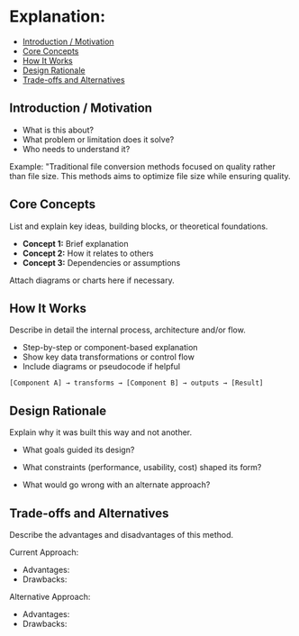 
# Explanation: <File Name>

<!-- toc -->

- [Introduction / Motivation](#introduction--motivation)
- [Core Concepts](#core-concepts)
- [How It Works](#how-it-works)
- [Design Rationale](#design-rationale)
- [Trade-offs and Alternatives](#trade-offs-and-alternatives)

<!-- tocstop -->

## Introduction / Motivation

- What is this about?
- What problem or limitation does it solve?
- Who needs to understand it?

Example: "Traditional file conversion methods focused on quality rather than
file size. This methods aims to optimize file size while ensuring quality.

## Core Concepts

List and explain key ideas, building blocks, or theoretical foundations.

- **Concept 1:** Brief explanation
- **Concept 2:** How it relates to others
- **Concept 3:** Dependencies or assumptions

Attach diagrams or charts here if necessary.

## How It Works

Describe in detail the internal process, architecture and/or flow.

- Step-by-step or component-based explanation
- Show key data transformations or control flow
- Include diagrams or pseudocode if helpful
```
[Component A] → transforms → [Component B] → outputs → [Result]
```

## Design Rationale

Explain why it was built this way and not another.

- What goals guided its design?

- What constraints (performance, usability, cost) shaped its form?

- What would go wrong with an alternate approach?

## Trade-offs and Alternatives

Describe the advantages and disadvantages of this method.

Current Approach:

- Advantages:
- Drawbacks:

Alternative Approach:

- Advantages:
- Drawbacks: